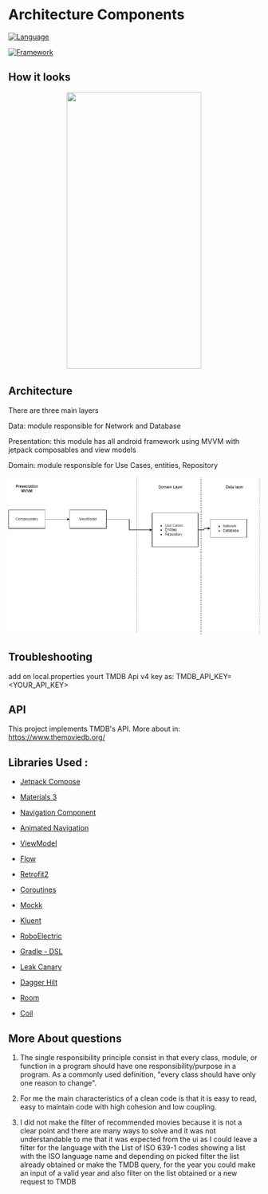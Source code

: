 # Architecture Components
[![Language](https://img.shields.io/badge/Language-Kotlin%201.7-green)](https://developer.android.com/kotlin?gclid=CjwKCAjwtdeFBhBAEiwAKOIy55ieWxLXtWidj5YnTw364KCyEj8WDC20Fu-Jgq8yckexge58KMNgwRoCXQYQAvD_BwE&gclsrc=aw.ds)

[![Framework](https://img.shields.io/badge/Framework-Android%20Studio-blue)](https://developer.android.com/studio?gclid=CjwKCAjwtdeFBhBAEiwAKOIy52mw_xYp6g53m4PHlqEt9g4vckcNL16ylXAxdM8r4RY-yENilB4SrBoCDw0QAvD_BwE&gclsrc=aw.ds)



## How it looks

<p align="center">
    <img width="270" height="555" src="gitFiles/emoviemp4.gif">
</p>
  


## Architecture  

There are three main layers

Data: module responsible for Network and Database

Presentation: this module has all android framework using MVVM with jetpack composables and view models

Domain: module responsible for Use Cases, entities, Repository


![alt text](gitFiles/arquitecture.png)



## Troubleshooting
add on local.properties yourt TMDB Api v4 key as: 
TMDB_API_KEY= <YOUR_API_KEY>
  
## API
This project implements TMDB's API. More about in:
https://www.themoviedb.org/

  
## Libraries Used :


* [Jetpack Compose](https://developer.android.com/jetpack/compose/tutorial)

* [Materials 3](https://developer.android.com/jetpack/androidx/releases/compose-material3)

* [Navigation Component](https://developer.android.com/guide/navigation/navigation-getting-started)

* [Animated Navigation](https://google.github.io/accompanist/navigation-animation/)

* [ViewModel](https://developer.android.com/topic/libraries/architecture/viewmodel?gclid=Cj0KCQiA4feBBhC9ARIsABp_nbVSzmSdBQuAKP2WhE9fTRDmz2u67AtgL7wFOrs5kgcNKuqHWPbA3mEaAsSJEALw_wcB&gclsrc=aw.ds)

* [Flow](https://developer.android.com/kotlin/coroutines/additional-resources)

* [Retrofit2](https://square.github.io/retrofit/)

* [Coroutines](https://developer.android.com/kotlin/coroutines)

* [Mockk](https://github.com/mockk/mockk)

* [Kluent](https://github.com/MarkusAmshove/Kluent)

* [RoboElectric](https://github.com/robolectric/robolectric)

* [Gradle - DSL ](https://docs.gradle.org/current/userguide/kotlin_dsl.html)

* [Leak Canary](https://github.com/square/leakcanary)

* [Dagger Hilt](https://mvnrepository.com/artifact/com.google.dagger/hilt-android)

* [Room](https://developer.android.com/training/data-storage/room)

* [Coil](https://coil-kt.github.io/coil/compose/) 

## More About questions

 1. The single responsibility principle consist in that every class, module, or function in a program should have one responsibility/purpose in a program. As a commonly used definition, "every class should have only one reason to change".
 
 2. For me the main characteristics of a clean code is that it is easy to read, easy to maintain code with high cohesion and low coupling.
 
 3. I did not make the filter of recommended movies because it is not a clear point and there are many ways to solve and it was not understandable to me that it was expected from the ui as I could leave a filter for the language with the List of ISO 639-1 codes showing a list with the ISO language name and depending on picked filter the list already obtained or make the TMDB query, for the year you could make an input of a valid year and also filter on the list obtained or a new request to TMDB


